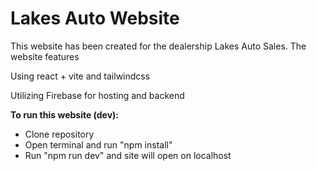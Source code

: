 # Lakes Auto Website

This website has been created for the dealership Lakes Auto Sales. The website features 


Using react + vite and tailwindcss

Utilizing Firebase for hosting and backend

**To run this website (dev):** 
- Clone repository
- Open terminal and run "npm install"
- Run "npm run dev" and site will open on localhost
